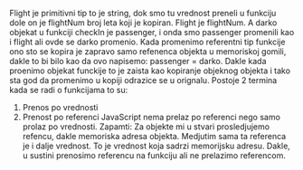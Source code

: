 Flight je primitivni tip to je string, dok smo tu vrednost preneli u funkciju dole on je flightNum broj leta koji je kopiran. Flight je flightNum.
A darko objekat u funkciji checkIn je passenger, i onda smo passenger promenili kao i flight ali ovde se darko promenio. Kada promenimo referentni tip funkcije ono sto se kopira je zapravo samo refenenca objekta u memoriskoj gomili, dakle to bi bilo kao da ovo napisemo: passenger = darko. Dakle kada proenimo objekat funckije to je zaista kao kopiranje objeknog objekta i tako sta god da promenimo u kopiji odrazice se u orignalu.
Postoje 2 termina kada se radi o funkcijama to su:
1) Prenos po vrednosti
2) Prenost po referenci
JavaScript nema prelaz po referenci nego samo prolaz po vrednosti.
Zapamti: Za objekte mi u stvari prosledjujemo refencu, dakle memoriska adresa objekta. Medjutim sama ta referenca je i dalje vrednost. To je vrednost koja sadrzi memorijsku adresu. Dakle, u sustini prenosimo referencu na funkciju ali ne prelazimo referencom.